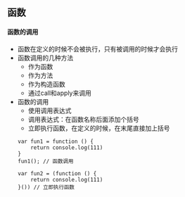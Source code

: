 ## 函数

#### 函数的调用
+ 函数在定义的时候不会被执行，只有被调用的时候才会执行
+ 函数调用的几种方法
	- 作为函数
	- 作为方法
	- 作为构造函数
	- 通过call和apply来调用
+ 函数的调用
	- 使用调用表达式
	- 调用表达式：在函数名称后面添加个括号
	- 立即执行函数，在定义的时候，在末尾直接加上括号
	```
	var fun1 = function () {
		return console.log(111)
	}
	fun1(); // 函数调用

	var fun2 = (function () {
		return console.log(111)
	}()) // 立即执行函数
	```